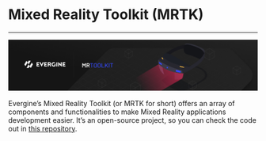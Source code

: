 # Mixed Reality Toolkit (MRTK)
---
![Evergine.MRTK](images/Evergine_MRTK_banner.png)

Evergine’s Mixed Reality Toolkit (or MRTK for short) offers an array of components and functionalities to make Mixed Reality applications development easier. It’s an open-source project, so you can check the code out in [this repository](https://github.com/EvergineTeam/MixedRealityToolkit).

